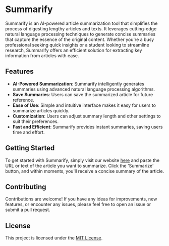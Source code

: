# Summarify

Summarify is an AI-powered article summarization tool that simplifies the process of digesting lengthy articles and texts. It leverages cutting-edge natural language processing techniques to generate concise summaries that capture the essence of the original content. Whether you're a busy professional seeking quick insights or a student looking to streamline research, Summarify offers an efficient solution for extracting key information from articles with ease.

## Features

- **AI-Powered Summarization**: Summarify intelligently generates summaries using advanced natural language processing algorithms.
- **Save Summaries**: Users can save the summarized article for future reference.
- **Ease of Use**: Simple and intuitive interface makes it easy for users to summarize articles quickly.
- **Customization**: Users can adjust summary length and other settings to suit their preferences.
- **Fast and Efficient**: Summarify provides instant summaries, saving users time and effort.

## Getting Started

To get started with Summarify, simply visit our website [here](#) and paste the URL or text of the article you want to summarize. Click the 'Summarize' button, and within moments, you'll receive a concise summary of the article.

## Contributing

Contributions are welcome! If you have any ideas for improvements, new features, or encounter any issues, please feel free to open an issue or submit a pull request. 

## License

This project is licensed under the [MIT License](LICENSE).
